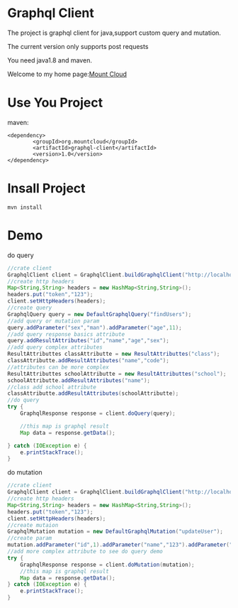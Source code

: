 # Graphql Client
The project is graphql client for java,support custom query and mutation.

The current version only supports post requests

You need java1.8 and maven.

Welcome to my home page:[Mount Cloud](http://www.mountcloud.org)

# Use You Project

maven:

	<dependency>
		    <groupId>org.mountcloud</groupId>
		    <artifactId>graphql-client</artifactId>
		    <version>1.0</version>
	</dependency>

# Insall Project

	mvn install


# Demo 

do query

```Java
//crate client
GraphqlClient client = GraphqlClient.buildGraphqlClient("http://localhost:8081/graphql");
//create http headers
Map<String,String> headers = new HashMap<String,String>();
headers.put("token","123");
client.setHttpHeaders(headers);
//create query
GraphqlQuery query = new DefaultGraphqlQuery("findUsers");
//add query or mutation param
query.addParameter("sex","man").addParameter("age",11);
//add query response basics attribute
query.addResultAttributes("id","name","age","sex");
//add query complex attributes
ResultAttributtes classAttributte = new ResultAttributtes("class");
classAttributte.addResultAttributes("name","code");
//attributes can be more complex
ResultAttributtes schoolAttributte = new ResultAttributtes("school");
schoolAttributte.addResultAttributes("name");
//class add school attribute
classAttributte.addResultAttributes(schoolAttributte);
//do query
try {
    GraphqlResponse response = client.doQuery(query);

    //this map is graphql result
    Map data = response.getData();

} catch (IOException e) {
    e.printStackTrace();
}
```

do mutation

```Java
//crate client
GraphqlClient client = GraphqlClient.buildGraphqlClient("http://localhost:8081/graphql");
//create http headers
Map<String,String> headers = new HashMap<String,String>();
headers.put("token","123");
client.setHttpHeaders(headers);
//create mutaion
GraphqlMutation mutation = new DefaultGraphqlMutation("updateUser");
//create param
mutation.addParameter("id",1).addParameter("name","123").addParameter("age",18);
//add more complex attribute to see do query demo
try {
    GraphqlResponse response = client.doMutation(mutation);
    //this map is graphql result
    Map data = response.getData();
} catch (IOException e) {
    e.printStackTrace();
}
```
